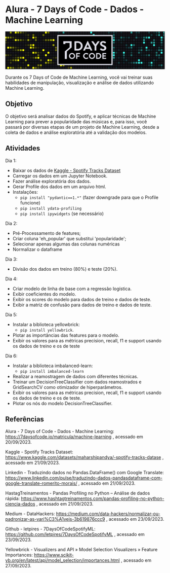 # Alura - 7 Days of Code - Dados - Machine Learning
![7DayOfCode-Logo](../imgs/7DaysOfCode-Logo.jpg)

Durante os 7 Days of Code de Machine Learning, você vai treinar suas habilidades de manipulação, 
visualização e análise de dados utilizando Machine Learning. 


## Objetivo
O objetivo será analisar dados do Spotify, 
e aplicar técnicas de Machine Learning para prever a popularidade das músicas e, para isso, 
você passará por diversas etapas de um projeto de Machine Learning, 
desde a coleta de dados e análise exploratória até a validação dos modelos.


## Atividades
Dia 1:
- Baixar os dados de [Kaggle - Spotify Tracks Dataset](https://www.kaggle.com/datasets/maharshipandya/-spotify-tracks-datase)
- Carregar os dados em um Jupyter Notebook.
- Fazer análise exploratória dos dados.
- Gerar Profile dos dados em um arquivo html.
- Instalações:
  * `pip install "pydantic==1.*"` (fazer downgrade para que o Profile funcione)
  * `pip install ydata-profiling`
  * `pip install ipywidgets` (se necessário)

Dia 2:
- Pré-Processamento de features;
- Criar coluna 'eh_popular' que substitui 'popularidade';
- Selecionar apenas algumas das colunas numéricas
- Normalizar o dataframe

Dia 3:
- Divisão dos dados em treino (80%) e teste (20%).

Dia 4:
- Criar modelo de linha de base com a regressão logística.
- Exibir coeficientes do modelo.
- Exibir os scores do modelo para dados de treino e dados de teste.
- Exibir a matriz de confusão para dados de treino e dados de teste.

Dia 5:
- Instalar a biblioteca yellowbrick: 
    * `pip install yellowbrick`.
- Plotar as importâncias das features para o modelo.
- Exibir os valores para as métricas precision, recall, f1 e support usando os dados de treino e os de teste

Dia 6:
- Instalar a biblioteca imbalanced-learn:
    * `pip install imbalanced-learn`
- Realizar a reamostragem de dados com diferentes técnicas.
- Treinar um DecisionTreeClassifier com dados reamostrados e GridSearchCV como otimizador de hiperparâmetros.
- Exibir os valores para as métricas precision, recall, f1 e support usando os dados de treino e os de teste.
- Plotar os nós do modelo DecisionTreeClassifier.


## Referências
Alura - 7 Days of Code - Dados - Machine Learning:
https://7daysofcode.io/matricula/machine-learning
 , acessado em 20/09/2023.

Kaggle - Spotify Tracks Dataset:
https://www.kaggle.com/datasets/maharshipandya/-spotify-tracks-datase
 , acessado em 21/09/2023.

Linkedin - Traduzindo dados no Pandas.DataFrame() com Google Translate:
https://www.linkedin.com/pulse/traduzindo-dados-pandasdataframe-com-google-translate-romerito-morais/
 , acessado em 21/09/2023.

HastagTreinamentos - Pandas Profiling no Python – Análise de dados rápida:
https://www.hashtagtreinamentos.com/pandas-profiling-no-python-ciencia-dados
 , acessado em 21/09/2023.

Medium - DataHackers: https://medium.com/data-hackers/normalizar-ou-padronizar-as-vari%C3%A1veis-3b619876ccc9
 , acessado em 23/09/2023.

Github - letpires - 7DaysOfCodeSpotifyML:
https://github.com/letpires/7DaysOfCodeSpotifyML
 , acessado em 23/09/2023.

Yellowbrick - Visualizers and API » Model Selection Visualizers » Feature Importances:
https://www.scikit-yb.org/en/latest/api/model_selection/importances.html
, acessado em 27/09/2023.